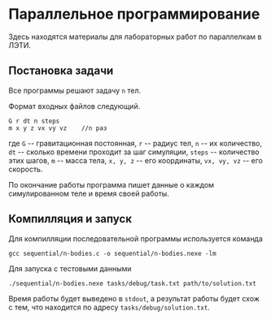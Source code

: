 # Параллельное программирование

Здесь находятся материалы для лабораторных работ по параллелкам в ЛЭТИ.

## Постановка задачи

Все программы решают задачу `n` тел.

Формат входных файлов следующий.

```
G r dt n steps
m x y z vx vy vz	//n раз
```

где `G` -- гравитационная постоянная, `r` -- радиус тел, `n` -- их количество, `dt` -- сколько времени проходит за шаг симуляции, `steps` -- количество этих шагов, `m` -- масса тела, `x, y, z` -- его координаты, `vx, vy, vz` -- его скорость.

По окончание работы программа пишет данные о каждом симулированном теле и время своей работы.

## Компилляция и запуск

Для компилляции последовательной программы используется команда

`gcc sequential/n-bodies.c -o sequential/n-bodies.nexe -lm`

Для запуска с тестовыми данными

`./sequential/n-bodies.nexe tasks/debug/task.txt path/to/solution.txt`

Время работы будет выведено в `stdout`, а результат работы будет схож с тем, что находится по адресу `tasks/debug/solution.txt`.